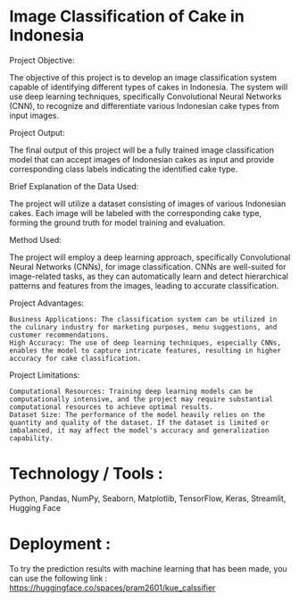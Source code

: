 # Image Classification of Cake in Indonesia

Project Objective:

The objective of this project is to develop an image classification system capable of identifying different types of cakes in Indonesia. The system will use deep learning techniques, specifically Convolutional Neural Networks (CNN), to recognize and differentiate various Indonesian cake types from input images.

Project Output:

The final output of this project will be a fully trained image classification model that can accept images of Indonesian cakes as input and provide corresponding class labels indicating the identified cake type.

Brief Explanation of the Data Used:

The project will utilize a dataset consisting of images of various Indonesian cakes. Each image will be labeled with the corresponding cake type, forming the ground truth for model training and evaluation.

Method Used:

The project will employ a deep learning approach, specifically Convolutional Neural Networks (CNNs), for image classification. CNNs are well-suited for image-related tasks, as they can automatically learn and detect hierarchical patterns and features from the images, leading to accurate classification.

Project Advantages:

    Business Applications: The classification system can be utilized in the culinary industry for marketing purposes, menu suggestions, and customer recommendations.
    High Accuracy: The use of deep learning techniques, especially CNNs, enables the model to capture intricate features, resulting in higher accuracy for cake classification.

Project Limitations:

    Computational Resources: Training deep learning models can be computationally intensive, and the project may require substantial computational resources to achieve optimal results.
    Dataset Size: The performance of the model heavily relies on the quantity and quality of the dataset. If the dataset is limited or imbalanced, it may affect the model's accuracy and generalization capability.
    
# Technology / Tools :
Python, Pandas, NumPy, Seaborn, Matplotlib, TensorFlow, Keras, Streamlit, Hugging Face

# Deployment :
To try the prediction results with machine learning that has been made, you can use the following link : https://huggingface.co/spaces/pram2601/kue_calssifier

